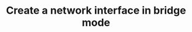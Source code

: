 ---
menu:
  sidebar:
    identifier: crear-interfaz-puente
    name: Create bridge interface
    parent: redes-kvm
    weight: 2
title: Create a network interface in bridge mode
---